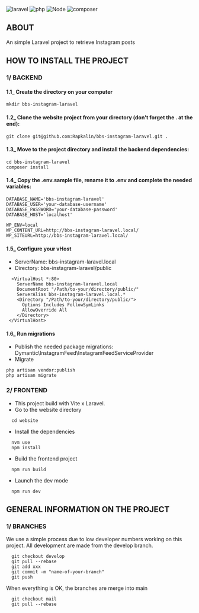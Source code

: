 ![laravel](https://img.shields.io/badge/laravel-v10-0678BE.svg?style=flat-square)
![php](https://img.shields.io/badge/PHP-v8.2-828cb7.svg?style=flat-square)
![Node](https://img.shields.io/badge/node-v18-644D31.svg?style=flat-square)
![composer](https://img.shields.io/badge/composer-v2.6.4-126E75.svg?style=flat-square)

## ABOUT
An simple Laravel project to retrieve Instagram posts

## HOW TO INSTALL THE PROJECT

### 1/ BACKEND

#### 1.1_ Create the directory on your computer
```
mkdir bbs-instagram-laravel
```

#### 1.2_ Clone the website project from your directory (don't forget the . at the end):
```git
git clone git@github.com:Rapkalin/bbs-instagram-laravel.git .
```

#### 1.3_ Move to the project directory and install the backend dependencies:
```
cd bbs-instagram-laravel
composer install
```

#### 1.4_ Copy the .env.sample file, rename it to .env and complete the needed variables:
```
DATABASE_NAME='bbs-instagram-laravel'
DATABASE_USER='your-database-username'
DATABASE_PASSWORD='your-database-password'
DATABASE_HOST='localhost'

WP_ENV=local
WP_CONTENT_URL=http://bbs-instagram-laravel.local/
WP_SITEURL=http://bbs-instagram-laravel.local/

```

#### 1.5_ Configure your vHost
- ServerName: bbs-instagram-laravel.local
- Directory: bbs-instagram-laravel/public
```
  <VirtualHost *:80>
    ServerName bbs-instagram-laravel.local
    DocumentRoot "/Path/to-your/directory/public/"
    ServerAlias bbs-instagram-laravel.local.*
    <Directory "/Path/to-your/directory/public/">
      Options Includes FollowSymLinks
      AllowOverride All
    </Directory>
 </VirtualHost>
```

#### 1.6_ Run migrations
- Publish the needed package migrations: Dymantic\InstagramFeed\InstagramFeedServiceProvider
- Migrate 
```
php artisan vendor:publish
php artisan migrate
```

### 2/ FRONTEND
- This project build with Vite x Laravel.
- Go to the website directory
```
  cd website
```
- Install the dependencies
```
  nvm use
  npm install
```
- Build the frontend project
```
  npm run build
```
- Launch the dev mode
```
  npm run dev
```

## GENERAL INFORMATION ON THE PROJECT

### 1/ BRANCHES
We use a simple process due to low developer numbers working on this project.
All development are made from the develop branch. 
```
  git checkout develop
  git pull --rebase
  git add xxx
  git commit -m "name-of-your-branch"
  git push
```

When everything is OK, the branches are merge into main
```
  git checkout mail
  git pull --rebase
```
